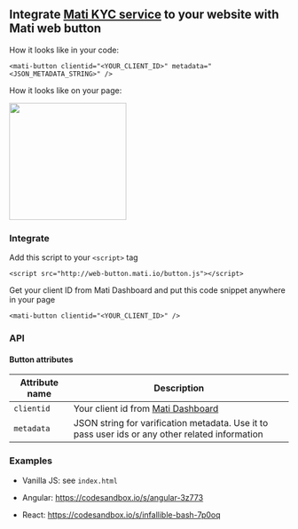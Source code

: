 ## Integrate [Mati KYC service](https://getmati.com/) to your website with Mati web button

How it looks like in your code:

```
<mati-button clientid="<YOUR_CLIENT_ID>" metadata="<JSON_METADATA_STRING>" />
```

How it looks like on your page:

<img src="https://gist.githubusercontent.com/rastyagaev/f4536bb44c4812c8079c035f62167eed/raw/5fabbb375d78e574f058306992177f22b396a9db/web-button-preview.png" width="211" />


### Integrate

Add this script to your `<script>` tag 

```
<script src="http://web-button.mati.io/button.js"></script>
```

Get your client ID from Mati Dashboard and put this code snippet anywhere in your page

```
<mati-button clientid="<YOUR_CLIENT_ID>" />
```

### API

#### Button attributes

| Attribute name | Description                                                                                     |
|----------------|-------------------------------------------------------------------------------------------------|
| `clientid`     | Your client id from [Mati Dashboard](http://dashboard.getmati.com/)                             |
| `metadata`     | JSON string for varification metadata. Use it to pass user ids or any other related information |

### Examples

* Vanilla JS: see `index.html`

* Angular: https://codesandbox.io/s/angular-3z773

* React: https://codesandbox.io/s/infallible-bash-7p0oq
